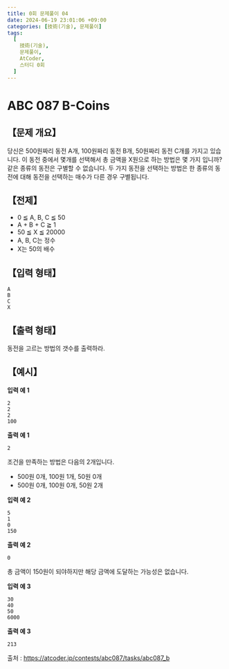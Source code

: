 ```yaml
---
title: 0회 문제풀이 04
date: 2024-06-19 23:01:06 +09:00
categories: [技術(기술), 문제풀이]
tags:
  [
    技術(기술),
    문제풀이,
    AtCoder,
    스터디 0회
  ]
---
```

# ABC 087 B-Coins
## 【문제 개요】
당신은 500원짜리 동전 A개, 100원짜리 동전 B개, 50원짜리 동전 C개를 가지고 있습니다.
이 동전 중에서 몇개를 선택해서 총 금액을 X원으로 하는 방법은 몇 가지 입니까?
같은 종류의 동전은 구별할 수 없습니다. 두 가지 동전을 선택하는 방법은 한 종류의 동전에 대해 동전을 선택하는 매수가 다른 경우 구별됩니다.

## 【전제】
- 0 ≦ A, B, C ≦ 50
- A + B + C ≧ 1
- 50 ≦ X ≦ 20000
- A, B, C는 정수
- X는 50의 배수

## 【입력 형태】

```
A
B
C
X
```

## 【출력 형태】
동전을 고르는 방법의 갯수를 출력하라.

## 【예시】

**입력 예 1**

```
2
2
2
100
```

**출력 예 1**

```
2
```

조건을 만족하는 방법은 다음의 2개입니다.
- 500원 0개, 100원 1개, 50원 0개
- 500원 0개, 100원 0개, 50원 2개
 
**입력 예 2**

```
5
1
0
150
```

**출력 예 2**

```
0
```

총 금액이 150원이 되야하지만 해당 금액에 도달하는 가능성은 없습니다.


**입력 예 3**

```
30
40
50
6000
```

**출력 예 3**

```
213
```

출처 : <a href="https://atcoder.jp/contests/abc087/tasks/abc087_b">https://atcoder.jp/contests/abc087/tasks/abc087_b</a> 